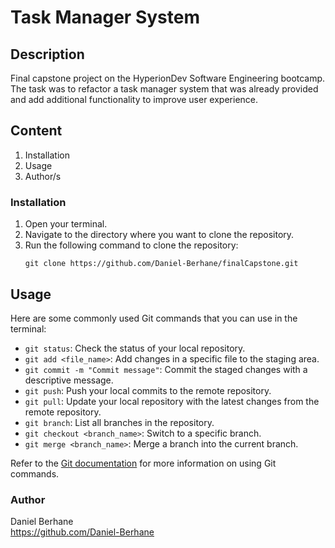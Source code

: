 # Task Manager System

## Description
Final capstone project on the HyperionDev Software Engineering bootcamp. The task was to refactor a task manager system that was already provided and add additional functionality to improve user experience.

## Content
1. Installation
2. Usage
3. Author/s

### Installation
1. Open your terminal.
2. Navigate to the directory where you want to clone the repository.
3. Run the following command to clone the repository:
   ```
   git clone https://github.com/Daniel-Berhane/finalCapstone.git
   ```
   
## Usage
Here are some commonly used Git commands that you can use in the terminal:

- `git status`: Check the status of your local repository.
- `git add <file_name>`: Add changes in a specific file to the staging area.
- `git commit -m "Commit message"`: Commit the staged changes with a descriptive message.
- `git push`: Push your local commits to the remote repository.
- `git pull`: Update your local repository with the latest changes from the remote repository.
- `git branch`: List all branches in the repository.
- `git checkout <branch_name>`: Switch to a specific branch.
- `git merge <branch_name>`: Merge a branch into the current branch.

Refer to the [Git documentation](https://git-scm.com/doc) for more information on using Git commands.
   
### Author
Daniel Berhane<br>https://github.com/Daniel-Berhane
